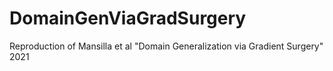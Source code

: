 # DomainGenViaGradSurgery
Reproduction of Mansilla et al "Domain Generalization via Gradient Surgery" 2021
